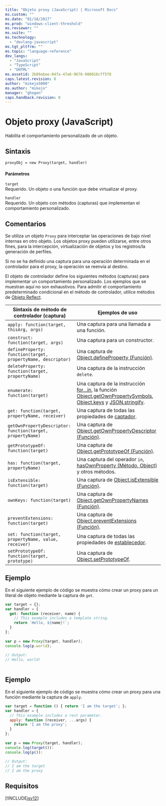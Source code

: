 ```yaml
---
title: "Objeto proxy (JavaScript) | Microsoft Docs"
ms.custom: ""
ms.date: "01/18/2017"
ms.prod: "windows-client-threshold"
ms.reviewer: ""
ms.suite: ""
ms.technology: 
  - "devlang-javascript"
ms.tgt_pltfrm: ""
ms.topic: "language-reference"
dev_langs: 
  - "JavaScript"
  - "TypeScript"
  - "DHTML"
ms.assetid: 2b89abee-04fa-47e6-9676-980016cff5f8
caps.latest.revision: 8
author: "mikejo5000"
ms.author: "mikejo"
manager: "ghogen"
caps.handback.revision: 8
---
```

# Objeto proxy (JavaScript)
Habilita el comportamiento personalizado de un objeto.  
  
## Sintaxis  
  
```  
proxyObj = new Proxy(target, handler)  
```  
  
#### Parámetros  
 `target`  
 Requerido.  Un objeto o una función que debe virtualizar el proxy.  
  
 `handler`  
 Requerido.  Un objeto con métodos \(capturas\) que implementan el comportamiento personalizado.  
  
## Comentarios  
 Se utiliza un objeto `Proxy` para interceptar las operaciones de bajo nivel internas en otro objeto.  Los objetos proxy pueden utilizarse, entre otros fines, para la intercepción, virtualización de objetos y los registros\/la generación de perfiles.  
  
 Si no se ha definido una captura para una operación determinada en el controlador para el proxy, la operación se reenvía al destino.  
  
 El objeto de controlador define los siguientes métodos \(capturas\) para implementar un comportamiento personalizado.  Los ejemplos que se muestran aquí no son exhaustivos.  Para admitir el comportamiento predeterminado condicional en el método de controlador, utilice métodos de [Objeto Reflect](../../javascript/reference/reflect-object-javascript.md).  
  
|Sintaxis de método de controlador \(captura\)|Ejemplos de uso|  
|---------------------------------------------------|---------------------|  
|`apply: function(target, thisArg, args)`|Una captura para una llamada a una función.|  
|`construct: function(target, args)`|Una captura para un constructor.|  
|`defineProperty: function(target, propertyName, descriptor)`|Una captura de [Object.defineProperty \(Función\)](../../javascript/reference/object-defineproperty-function-javascript.md).|  
|`deleteProperty: function(target, propertyName)`|Una captura de la instrucción `delete`.|  
|`enumerate: function(target)`|Una captura de la instrucción [for...in](../../javascript/reference/for-dot-dot-dot-in-statement-javascript.md), la función [Object.getOwnPropertySymbols](../../javascript/reference/object-getownpropertysymbols-function-javascript.md), [Object.keys](../../javascript/reference/object-keys-function-javascript.md) y [JSON.stringify](../../javascript/reference/json-stringify-function-javascript.md).|  
|`get: function(target, propertyName, receiver)`|Una captura de todas las propiedades de [captador](../../javascript/creating-objects-javascript.md).|  
|`getOwnPropertyDescriptor: function(target, propertyName)`|Una captura de [Object.getOwnPropertyDescriptor \(Función\)](../../javascript/reference/object-getownpropertydescriptor-function-javascript.md).|  
|`getPrototypeOf: function(target)`|Una captura de [Object.getPrototypeOf \(Función\)](../../javascript/reference/object-getprototypeof-function-javascript.md).|  
|`has: function(target, propertyName)`|Una captura del operador `in`, [hasOwnProperty \(Método, Object\)](../../javascript/reference/hasownproperty-method-object-javascript.md) y otros métodos.|  
|`isExtensible: function(target)`|Una captura de [Object.isExtensible \(Función\)](../../javascript/reference/object-isextensible-function-javascript.md).|  
|`ownKeys: function(target)`|Una captura de [Object.getOwnPropertyNames \(Función\)](../../javascript/reference/object-getownpropertynames-function-javascript.md).|  
|`preventExtensions: function(target)`|Una captura de [Object.preventExtensions \(Función\)](../../javascript/reference/object-preventextensions-function-javascript.md).|  
|`set: function(target, propertyName, value, receiver)`|Una captura de todas las propiedades de [establecedor](../../javascript/creating-objects-javascript.md).|  
|`setPrototypeOf: function(target, prototype)`|Una captura de [Object.setPrototypeOf](../../javascript/reference/object-setprototypeof-function-javascript.md).|  
  
## Ejemplo  
 En el siguiente ejemplo de código se muestra cómo crear un proxy para un literal de objeto mediante la captura de `get`.  
  
```javascript  
var target = {};  
var handler = {  
  get: function (receiver, name) {  
    // This example includes a template string.  
    return `Hello, ${name}!`;  
  }  
};  
  
var p = new Proxy(target, handler);  
console.log(p.world);  
  
// Output:  
// Hello, world!  
  
```  
  
## Ejemplo  
 En el siguiente ejemplo de código se muestra cómo crear un proxy para una función mediante la captura de `apply`.  
  
```javascript  
var target = function () { return 'I am the target'; };  
var handler = {  
  // This example includes a rest parameter.  
  apply: function (receiver, ...args) {  
    return 'I am the proxy';  
  }  
};  
  
var p = new Proxy(target, handler);  
console.log(target()):  
console.log(p()):  
  
// Output:  
// I am the target  
// I am the proxy  
```  
  
## Requisitos  
 [!INCLUDE[jsv12](../../javascript/reference/includes/jsv12-md.md)]